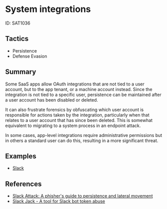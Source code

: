 # System integrations
ID: SAT1036

## Tactics
* Persistence
* Defense Evasion

## Summary
Some SaaS apps allow OAuth integrations that are not tied to a user account, but to the app tenant, or a machine account instead. Since the integration is not tied to a specific user, persistence can be maintained after a user account has been disabled or deleted.

It can also frustrate forensics by obfuscating which user account is responsible for actions taken by the integration, particularly when that relates to a user account that has since been deleted. This is somewhat equivalent to migrating to a system process in an endpoint attack.

In some cases, app-level integrations require administrative permissions but in others a standard user can do this, resulting in a more significant threat.

## Examples
* [Slack](examples/slack.md)

## References
* [Slack Attack: A phisher's guide to persistence and lateral movement](https://pushsecurity.com/blog/phishing-slack-persistence/)
* [Slack Jack - A tool for Slack bot token abuse](https://github.com/adelapazborrero/slack_jack?tab=readme-ov-file)
